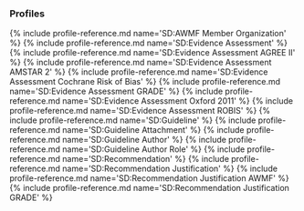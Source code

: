 ### Profiles

{% include profile-reference.md name='SD:AWMF Member Organization' %}
{% include profile-reference.md name='SD:Evidence Assessment' %}
{% include profile-reference.md name='SD:Evidence Assessment AGREE II' %}
{% include profile-reference.md name='SD:Evidence Assessment AMSTAR 2' %}
{% include profile-reference.md name='SD:Evidence Assessment Cochrane Risk of Bias' %}
{% include profile-reference.md name='SD:Evidence Assessment GRADE' %}
{% include profile-reference.md name='SD:Evidence Assessment Oxford 2011' %}
{% include profile-reference.md name='SD:Evidence Assessment ROBIS' %}
{% include profile-reference.md name='SD:Guideline' %}
{% include profile-reference.md name='SD:Guideline Attachment' %}
{% include profile-reference.md name='SD:Guideline Author' %}
{% include profile-reference.md name='SD:Guideline Author Role' %}
{% include profile-reference.md name='SD:Recommendation' %}
{% include profile-reference.md name='SD:Recommendation Justification' %}
{% include profile-reference.md name='SD:Recommendation Justification AWMF' %}
{% include profile-reference.md name='SD:Recommendation Justification GRADE' %}
